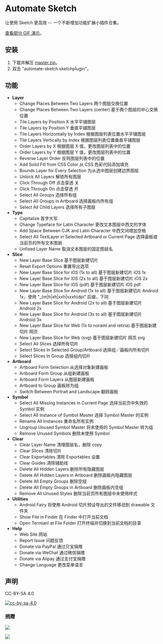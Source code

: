 # Automate Sketch

让使用 Sketch 更高效 -- 一个不断增加功能扩展小插件合集。

[查看部分 GIF 演示](http://ashung.github.io/Automate-Sketch/)。

## 安装

1. 下载并解压 [master.zip](archive/master.zip)。
2. 双击 "automate-sketch.sketchplugin"。

## 功能

*  **Layer**
    * Change Places Between Two Layers 两个图层交换位置
    * Change Places Between Two Layers (center) 基于两个图层的中心交换位置
    * Tile Layers by Position X 水平平铺图层
    * Tile Layers by Position Y 垂直平铺图层
    * Tile Layers Horizontally by Index 根据图层列表位置水平平铺图层
    * Tile Layers Vertically by Index 根据图层列表位置垂直平铺图层
    * Order Layers by X 根据图层 X 值，更改图层列表中的位置
    * Order Layers by Y 根据图层 Y 值，更改图层列表中的位置
    * Reverse Layer Order 反转图层列表中的位置
    * Add Solid Fill from CSS Color 从 CSS 色彩代码添加填充
    * Bounds Layer for Every Selection 为从选中图层创建边界图层
    * Unlock All Layers 解锁所有图层
    * Click Through Off 点击穿透 关
    * Click Through On 点击穿透 开
    * Select All Groups 选择所有组
    * Select All Groups in Artboard 选择画板内所有组
    * Select All Child Layers 选择所有子图层
*  **Type**
    * Capitalize 首字大写
    * Change Typeface for Latin Character 更改文本图层中西文的字体
    * Add Space Between CJK and Latin Character 中西文间增加空格
    * Select All TextLayer in Selected Artboard or Current Page 选择画板或当前页的所有文本图层
    * Unfixed Layer Name 取消文本图层的固定图层名
*  **Slice**
    * New Layer Base Slice 基于图层新建切片
    * Reset Export Options 重置导出选项
    * New Layer Base Slice for iOS (1x to all) 基于图层新建切片 iOS 1x
    * New Layer Base Slice for iOS (2x to all) 基于图层新建切片 iOS 2x
    * New Layer Base Slice for iOS (pdf) 基于图层新建切片 iOS pdf
    * New Layer Base Slice for Android (1x to all) 基于图层新建切片 Android 1x，使用 “\_(m|h|xh|xxh|xxxh)dpi” 后缀，下同
    * New Layer Base Slice for Android (2x to all) 基于图层新建切片 Android 2x
    * New Layer Base Slice for Android (3x to all) 基于图层新建切片 Android 3x
    * New Layer Base Slice for Web (1x to noraml and retina) 基于图层新建切片 网页
    * New Layer Base Slice for Web (svg) 基于图层新建切片 网页 svg
    * Select All Slices 选择所有切片
    * Select Slices In Selected Group/Artboard 选择组／画板内所有切片
    * Select Slices In Group 选择组内切片
*  **Artboard**
    * Artboard Form Selection 从选择对象新建画板
    * Artboard Form Group 从组新建画板
    * Artboard Form Layers 从图层新建画板
    * Artboard to Group 画板转为组
    * Switch Between Portrait and Landscape 翻转画板
*  **Symbol**
    * Select All Missing Instances in Current Page 选择当前页中失效的 Symbol 实例
    * Select All Instance of Symbol Master 选择 Symbol Master 的实例
    * Rename All Instances 重命名所有实例
    * Ungroup Unused Symbol Master 将未使用的 Symbol Master 转为组
    * Remove Unused Symbols 删除未使用 Symbol
*  **Clear**
    * Clear Layer Name 清理图层名，删除 copy
    * Clear Slices 清除切片
    * Clear Exportables 清除 Exportables 设置
    * Clear Guides 清除辅助线
    * Delete All Hidden Layers 删除所有隐藏图层
    * Delete All Hidden Layers in Artboard 删除画板内隐藏图层
    * Delete All Empty Groups 删除空组
    * Delete All Empty Groups in Artboard 删除画板内空组
    * Remove All Unused Styles 删除当前页所有图层中未使用样式
*  **Utilities**
    * Android Fairy 将使用 Android 切片预设导出的文件移动到 drawable 文件夹
    * Show File in Finder 在 Finder 中打开当前文档
    * Open Termianl at File Folder 打开终端并切换到当前文档的目录
*  **Help**
    * Web Site 网站
    * Report Issue 问题反馈
    * Donate via PayPal 通过贝宝捐赠
    * Donate via WeChat 通过微信捐赠
    * Donate via Alipay 通过支付宝捐赠
    * Change Language 更改菜单语言

## 声明

CC-BY-SA 4.0

[![cc-by-sa-4.0](https://i.creativecommons.org/l/by-sa/4.0/80x15.png)](http://creativecommons.org/licenses/by-sa/4.0/)

### 捐赠

![](http://ashung.github.io/Automate-Sketch/css/donate_wechat_rmb_10.png)

![](http://ashung.github.io/Automate-Sketch/css/donate_alipay_rmb_10.png)
